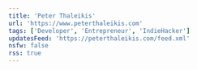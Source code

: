 ```yaml
---
title: 'Peter Thaleikis'
url: 'https://www.peterthaleikis.com'
tags: ['Developer', 'Entrepreneur', 'IndieHacker']
updatesFeed: 'https://peterthaleikis.com/feed.xml'
nsfw: false
rss: true
---
```

